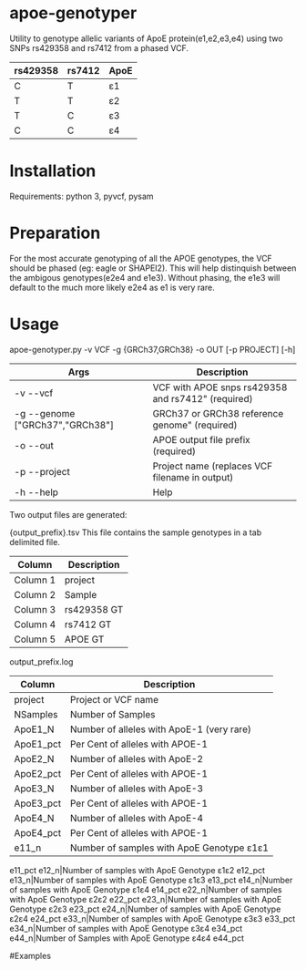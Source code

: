 # apoe-genotyper
Utility to genotype allelic variants of ApoE protein(e1,e2,e3,e4) using two SNPs rs429358 and rs7412 from a phased VCF.
      
rs429358|rs7412|ApoE
--------|------|-----
C       |T     |ε1
T       |T     |ε2
T       |C     |ε3
C       |C     |ε4

# Installation

Requirements: 
      python 3, 
      pyvcf,
      pysam 
# Preparation

For the most accurate genotyping of all the APOE genotypes, the VCF should be phased (eg: eagle or SHAPEI2). This will help distinquish between the ambigous genotypes(e2e4 and e1e3). Without phasing, the e1e3 will default to the much more likely e2e4 as e1 is very rare.

# Usage

apoe-genotyper.py  -v VCF -g {GRCh37,GRCh38} -o OUT [-p PROJECT] [-h]

Args                              |Description
----------------------------------|---------------------------------------------------------
-v   --vcf                        |VCF with APOE snps rs429358 and rs7412" (required)
-g   --genome ["GRCh37","GRCh38"] |GRCh37 or GRCh38 reference genome" (required) 
-o   --out                        |APOE output file prefix (required)
-p   --project                    |Project name (replaces VCF filename in output)
-h  --help                        |Help

Two output files are generated:

{output_prefix}.tsv This file contains the sample genotypes in a tab delimited file.

Column|Description
------|-----------
Column 1 |project
Column 2 |Sample 
Column 3 |rs429358 GT
Column 4 |rs7412 GT
Column 5 |APOE GT

output_prefix.log

Column|Description
------|---------------------------
project|Project or VCF name
NSamples|Number of Samples
ApoE1_N|Number of alleles with ApoE-1 (very rare)
ApoE1_pct|Per Cent of alleles with APOE-1
ApoE2_N| Number of alleles with ApoE-2
ApoE2_pct|Per Cent of alleles with APOE-1
ApoE3_N| Number of alleles with ApoE-3
ApoE3_pct|Per Cent of alleles with APOE-1
ApoE4_N| Number of alleles with ApoE-4
ApoE4_pct|Per Cent of alleles with APOE-1
e11_n|Number of samples with ApoE Genotype ε1ε1
e11_pct
e12_n|Number of samples with ApoE Genotype ε1ε2
e12_pct
e13_n|Number of samples with ApoE Genotype ε1ε3
e13_pct
e14_n|Number of samples with ApoE Genotype ε1ε4
e14_pct
e22_n|Number of samples with ApoE Genotype ε2ε2
e22_pct
e23_n|Number of samples with ApoE Genotype ε2ε3
e23_pct
e24_n|Number of samples with ApoE Genotype ε2ε4
e24_pct
e33_n|Number of samples with ApoE Genotype ε3ε3
e33_pct
e34_n|Number of samples with ApoE Genotype ε3ε4
e34_pct
e44_n|Number of Samples with ApoE Genotype ε4ε4
e44_pct



#Examples
